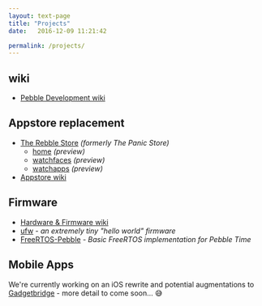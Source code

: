 ```yaml
---
layout: text-page
title: "Projects"
date:   2016-12-09 11:21:42

permalink: /projects/
---
```


## wiki

* [Pebble Development wiki](https://github.com/pebble-dev/wiki/wiki)

## Appstore replacement

* [The Rebble Store](https://github.com/pebble-dev/The-Panic-Store) *(formerly The Panic Store)*
	* [home](http://rebble.io/The-Panic-Store/) *(preview)*
	* [watchfaces](http://rebble.io/The-Panic-Store/app-details.html) *(preview)*
	* [watchapps](http://rebble.io/The-Panic-Store/apps.html) *(preview)*
* [Appstore wiki](https://github.com/pebble-dev/wiki/wiki/Appstore)

## Firmware

* [Hardware & Firmware wiki](https://github.com/pebble-dev/wiki/wiki/Hardware-%26-Firmware)
* [ufw](https://github.com/pebble-dev/ufw) - *an extremely tiny "hello world" firmware*
* [FreeRTOS-Pebble](https://github.com/ginge/FreeRTOS-Pebble) - *Basic FreeRTOS implementation for Pebble Time*

## Mobile Apps

We're currently working on an iOS rewrite and potential augmentations to [Gadgetbridge](https://github.com/Freeyourgadget/Gadgetbridge) - more detail to come soon... :sweat_smile:  
